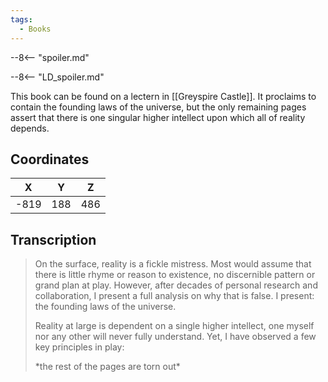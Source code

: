 ```yaml
---
tags:
  - Books
---
```


--8<-- "spoiler.md"

--8<-- "LD_spoiler.md"

This book can be found on a lectern in [[Greyspire Castle]]. It proclaims to contain the founding laws of the universe, but the only remaining pages assert that there is one singular higher intellect upon which all of reality depends.

## Coordinates
| **X** | **Y** | **Z** |
| :---: | :---: | :---: |
| -819  |  188  |  486  |

## Transcription
> On the surface, reality is a fickle mistress. Most would assume that there is little rhyme or reason to existence, no discernible pattern or grand plan at play. However, after decades of personal research and collaboration, I present a full analysis on why that is false. I present: the founding laws of the universe.
>
> Reality at large is dependent on a single higher intellect, one myself nor any other will never fully understand. Yet, I have observed a few key principles in play:
>
> \*the rest of the pages are torn out*


